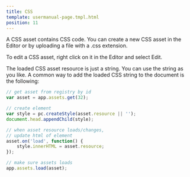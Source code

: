 ```yaml
---
title: CSS
template: usermanual-page.tmpl.html
position: 11
---
```


A CSS asset contains CSS code. You can create a new CSS asset in the Editor or by uploading a file with a .css extension.

To edit a CSS asset, right click on it in the Editor and select Edit.

The loaded CSS asset resource is just a string. You can use the string as you like. A common way to add the loaded CSS string to the document is the following:

```javascript
// get asset from registry by id
var asset = app.assets.get(32);

// create element
var style = pc.createStyle(asset.resource || '');
document.head.appendChild(style);

// when asset resource loads/changes,
// update html of element
asset.on('load', function() {
    style.innerHTML = asset.resource;
});

// make sure assets loads
app.assets.load(asset);
```
